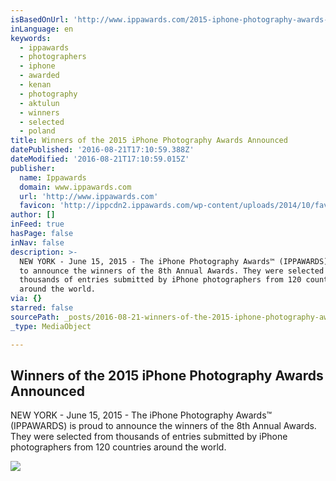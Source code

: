 ```yaml
---
isBasedOnUrl: 'http://www.ippawards.com/2015-iphone-photography-awards-winners-announced/'
inLanguage: en
keywords:
  - ippawards
  - photographers
  - iphone
  - awarded
  - kenan
  - photography
  - aktulun
  - winners
  - selected
  - poland
title: Winners of the 2015 iPhone Photography Awards Announced
datePublished: '2016-08-21T17:10:59.388Z'
dateModified: '2016-08-21T17:10:59.015Z'
publisher:
  name: Ippawards
  domain: www.ippawards.com
  url: 'http://www.ippawards.com'
  favicon: 'http://ippcdn2.ippawards.com/wp-content/uploads/2014/10/favicon.ico'
author: []
inFeed: true
hasPage: false
inNav: false
description: >-
  NEW YORK - June 15, 2015 - The iPhone Photography Awards™ (IPPAWARDS) is proud
  to announce the winners of the 8th Annual Awards. They were selected from
  thousands of entries submitted by iPhone photographers from 120 countries
  around the world.
via: {}
starred: false
sourcePath: _posts/2016-08-21-winners-of-the-2015-iphone-photography-awards-announced.md
_type: MediaObject

---
```

<article style=""><h1>Winners of the 2015 iPhone Photography Awards Announced</h1><p>NEW YORK - June 15, 2015 - The iPhone Photography Awards™ (IPPAWARDS) is proud to announce the winners of the 8th Annual Awards. They were selected from thousands of entries submitted by iPhone photographers from 120 countries around the world.</p><img src="http://ippcdn3.ippawards.com/wp-content/uploads/2015/04/33950_21725-3662_1_1_5_MichalKoralewski01-people.jpg" /></article>